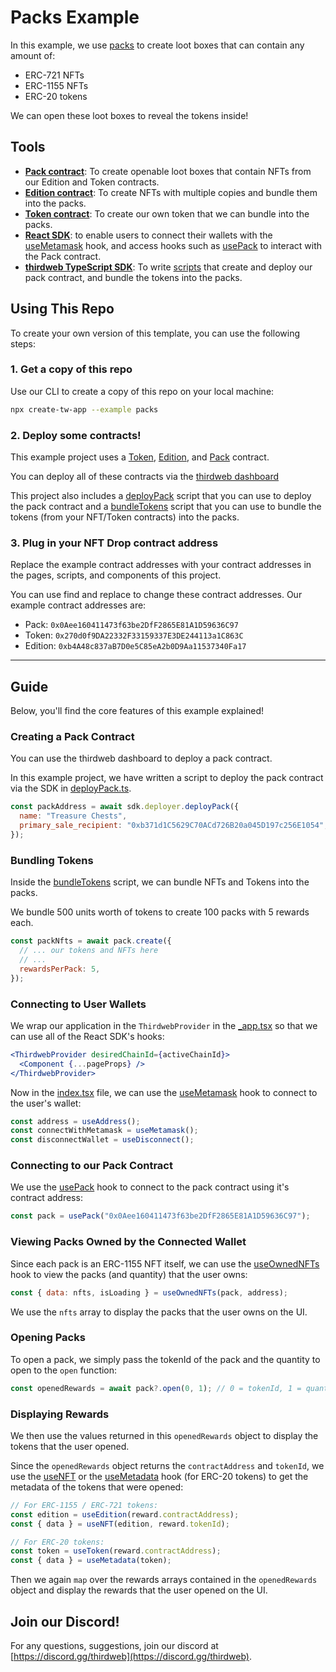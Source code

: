 # Packs Example

In this example, we use [packs](https://portal.thirdweb.com/pre-built-contracts/pack) to create loot boxes that can contain any amount of:

- ERC-721 NFTs
- ERC-1155 NFTs
- ERC-20 tokens

We can open these loot boxes to reveal the tokens inside!

## Tools

- [**Pack contract**](https://portal.thirdweb.com/pre-built-contracts/pack): To create openable loot boxes that contain NFTs from our Edition and Token contracts.
- [**Edition contract**](https://portal.thirdweb.com/pre-built-contracts/edition): To create NFTs with multiple copies and bundle them into the packs.
- [**Token contract**](https://portal.thirdweb.com/pre-built-contracts/token): To create our own token that we can bundle into the packs.
- [**React SDK**](https://docs.thirdweb.com/react): to enable users to connect their wallets with the [useMetamask](https://portal.thirdweb.com/react/react.usemetamask) hook, and access hooks such as [usePack](https://portal.thirdweb.com/react/react.usePack) to interact with the Pack contract.
- [**thirdweb TypeScript SDK**](https://docs.thirdweb.com/typescript): To write [scripts](./scripts) that create and deploy our pack contract, and bundle the tokens into the packs.

## Using This Repo

To create your own version of this template, you can use the following steps:

### 1. Get a copy of this repo

Use our CLI to create a copy of this repo on your local machine:

```bash
npx create-tw-app --example packs
```

### 2. Deploy some contracts!

This example project uses a [Token](https://portal.thirdweb.com/pre-built-contracts/token), [Edition](https://portal.thirdweb.com/pre-built-contracts/edition), and [Pack](https://portal.thirdweb.com/pre-built-contracts/pack) contract.

You can deploy all of these contracts via the [thirdweb dashboard](https://thirdweb.com/dashboard)

This project also includes a [deployPack](./scripts/deployPack.mjs) script that you can use to deploy the pack contract and a [bundleTokens](./scripts/bundleTokens.mjs) script that you can use to bundle the tokens (from your NFT/Token contracts) into the packs.

### 3. Plug in your NFT Drop contract address

Replace the example contract addresses with your contract addresses in the pages, scripts, and components of this project.

You can use find and replace to change these contract addresses. Our example contract addresses are:

- Pack: `0x0Aee160411473f63be2DfF2865E81A1D59636C97`
- Token: `0x270d0f9DA22332F33159337E3DE244113a1C863C`
- Edition: `0xb4A48c837aB7D0e5C85eA2b0D9Aa11537340Fa17`

---

## Guide

Below, you'll find the core features of this example explained!

### Creating a Pack Contract

You can use the thirdweb dashboard to deploy a pack contract.

In this example project, we have written a script to deploy the pack contract via the SDK in [deployPack.ts](./scripts/deployPack.mjs).

```js
const packAddress = await sdk.deployer.deployPack({
  name: "Treasure Chests",
  primary_sale_recipient: "0xb371d1C5629C70ACd726B20a045D197c256E1054",
});
```

### Bundling Tokens

Inside the [bundleTokens](./scripts/bundleTokens.mjs) script, we can bundle NFTs and Tokens into the packs.

We bundle 500 units worth of tokens to create 100 packs with 5 rewards each.

```jsx
const packNfts = await pack.create({
  // ... our tokens and NFTs here
  // ...
  rewardsPerPack: 5,
});
```

### Connecting to User Wallets

We wrap our application in the `ThirdwebProvider` in the [\_app.tsx](./pages/_app.tsx) so that we can use all of the React SDK's hooks:

```jsx
<ThirdwebProvider desiredChainId={activeChainId}>
  <Component {...pageProps} />
</ThirdwebProvider>
```

Now in the [index.tsx](./pages/index.tsx) file, we can use the [useMetamask](https://portal.thirdweb.com/react/react.usemetamask) hook to connect to the user's wallet:

```jsx
const address = useAddress();
const connectWithMetamask = useMetamask();
const disconnectWallet = useDisconnect();
```

### Connecting to our Pack Contract

We use the [usePack](https://portal.thirdweb.com/react/react.usepack) hook to connect to the pack contract using it's contract address:

```jsx
const pack = usePack("0x0Aee160411473f63be2DfF2865E81A1D59636C97");
```

### Viewing Packs Owned by the Connected Wallet

Since each pack is an ERC-1155 NFT itself, we can use the [useOwnedNFTs](https://portal.thirdweb.com/react/react.useownednfts) hook to view the packs (and quantity) that the user owns:

```jsx
const { data: nfts, isLoading } = useOwnedNFTs(pack, address);
```

We use the `nfts` array to display the packs that the user owns on the UI.

### Opening Packs

To open a pack, we simply pass the tokenId of the pack and the quantity to open to the `open` function:

```jsx
const openedRewards = await pack?.open(0, 1); // 0 = tokenId, 1 = quantity
```

### Displaying Rewards

We then use the values returned in this `openedRewards` object to display the tokens that the user opened.

Since the `openedRewards` object returns the `contractAddress` and `tokenId`, we use the [useNFT](https://portal.thirdweb.com/react/react.usenft) or the
[useMetadata](https://portal.thirdweb.com/react/react.usemetadata) hook (for ERC-20 tokens) to get the metadata of the tokens that were opened:

```jsx
// For ERC-1155 / ERC-721 tokens:
const edition = useEdition(reward.contractAddress);
const { data } = useNFT(edition, reward.tokenId);

// For ERC-20 tokens:
const token = useToken(reward.contractAddress);
const { data } = useMetadata(token);
```

Then we again `map` over the rewards arrays contained in the `openedRewards` object and display the rewards that the user opened on the UI.

## Join our Discord!

For any questions, suggestions, join our discord at [https://discord.gg/thirdweb](https://discord.gg/thirdweb).
